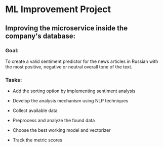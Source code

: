 # ML Improvement Project

## Improving the microservice inside the company's database:

### Goal:
To create a valid sentiment predictor for the news articles in Russian with the most positive, negative or neutral overall tone of the text.

### Tasks:

- Add the sorting option by implementing sentiment analysis 

- Develop the analysis mechanism using NLP techniques

- Collect available data 

- Preprocess and analyze the found data 

- Choose the best working model and vectorizer

- Track the metric scores 
